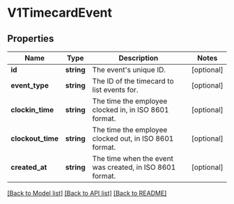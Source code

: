 # V1TimecardEvent

## Properties
Name | Type | Description | Notes
------------ | ------------- | ------------- | -------------
**id** | **string** | The event&#39;s unique ID. | [optional] 
**event_type** | **string** | The ID of the timecard to list events for. | [optional] 
**clockin_time** | **string** | The time the employee clocked in, in ISO 8601 format. | [optional] 
**clockout_time** | **string** | The time the employee clocked out, in ISO 8601 format. | [optional] 
**created_at** | **string** | The time when the event was created, in ISO 8601 format. | [optional] 

[[Back to Model list]](../README.md#documentation-for-models) [[Back to API list]](../README.md#documentation-for-api-endpoints) [[Back to README]](../README.md)


